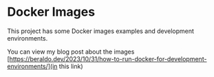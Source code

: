 Docker Images
===================

This project has some Docker images examples and development environments.

You can view my blog post about the images [https://beraldo.dev/2023/10/31/how-to-run-docker-for-development-environments/](in this link)

